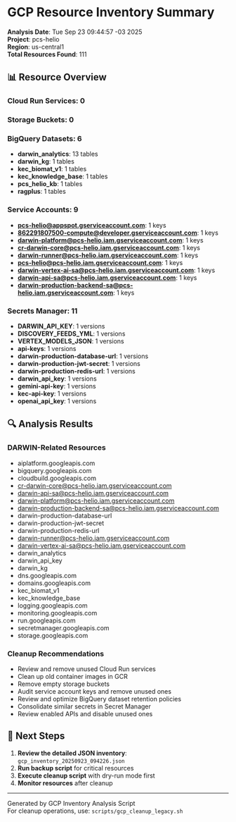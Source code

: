 # GCP Resource Inventory Summary

**Analysis Date**: Tue Sep 23 09:44:57 -03 2025  
**Project**: pcs-helio  
**Region**: us-central1  
**Total Resources Found**: 111

## 📊 Resource Overview

### Cloud Run Services: 0


### Storage Buckets: 0


### BigQuery Datasets: 6
- **darwin_analytics**: 13 tables
- **darwin_kg**: 1 tables
- **kec_biomat_v1**: 1 tables
- **kec_knowledge_base**: 1 tables
- **pcs_helio_kb**: 1 tables
- **ragplus**: 1 tables

### Service Accounts: 9
- **pcs-helio@appspot.gserviceaccount.com**: 1 keys
- **862291807500-compute@developer.gserviceaccount.com**: 1 keys
- **darwin-platform@pcs-helio.iam.gserviceaccount.com**: 1 keys
- **cr-darwin-core@pcs-helio.iam.gserviceaccount.com**: 1 keys
- **darwin-runner@pcs-helio.iam.gserviceaccount.com**: 1 keys
- **pcs-helio@pcs-helio.iam.gserviceaccount.com**: 1 keys
- **darwin-vertex-ai-sa@pcs-helio.iam.gserviceaccount.com**: 1 keys
- **darwin-api-sa@pcs-helio.iam.gserviceaccount.com**: 1 keys
- **darwin-production-backend-sa@pcs-helio.iam.gserviceaccount.com**: 1 keys

### Secrets Manager: 11
- **DARWIN_API_KEY**: 1 versions
- **DISCOVERY_FEEDS_YML**: 1 versions
- **VERTEX_MODELS_JSON**: 1 versions
- **api-keys**: 1 versions
- **darwin-production-database-url**: 1 versions
- **darwin-production-jwt-secret**: 1 versions
- **darwin-production-redis-url**: 1 versions
- **darwin_api_key**: 1 versions
- **gemini-api-key**: 1 versions
- **kec-api-key**: 1 versions
- **openai_api_key**: 1 versions

## 🔍 Analysis Results

### DARWIN-Related Resources
- aiplatform.googleapis.com
- bigquery.googleapis.com
- cloudbuild.googleapis.com
- cr-darwin-core@pcs-helio.iam.gserviceaccount.com
- darwin-api-sa@pcs-helio.iam.gserviceaccount.com
- darwin-platform@pcs-helio.iam.gserviceaccount.com
- darwin-production-backend-sa@pcs-helio.iam.gserviceaccount.com
- darwin-production-database-url
- darwin-production-jwt-secret
- darwin-production-redis-url
- darwin-runner@pcs-helio.iam.gserviceaccount.com
- darwin-vertex-ai-sa@pcs-helio.iam.gserviceaccount.com
- darwin_analytics
- darwin_api_key
- darwin_kg
- dns.googleapis.com
- domains.googleapis.com
- kec_biomat_v1
- kec_knowledge_base
- logging.googleapis.com
- monitoring.googleapis.com
- run.googleapis.com
- secretmanager.googleapis.com
- storage.googleapis.com

### Cleanup Recommendations
- Review and remove unused Cloud Run services
- Clean up old container images in GCR
- Remove empty storage buckets
- Audit service account keys and remove unused ones
- Review and optimize BigQuery dataset retention policies
- Consolidate similar secrets in Secret Manager
- Review enabled APIs and disable unused ones

## 🎯 Next Steps

1. **Review the detailed JSON inventory**: `gcp_inventory_20250923_094226.json`
2. **Run backup script** for critical resources
3. **Execute cleanup script** with dry-run mode first
4. **Monitor resources** after cleanup

---
Generated by GCP Inventory Analysis Script  
For cleanup operations, use: `scripts/gcp_cleanup_legacy.sh`
